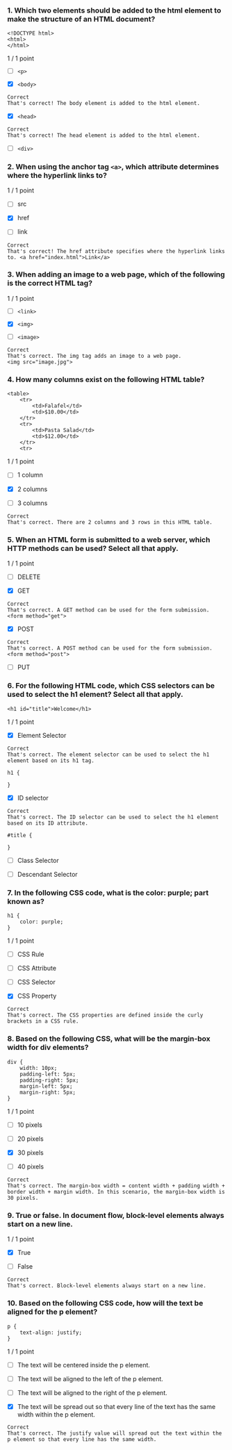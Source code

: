 ### 1. Which two elements should be added to the html element to make the structure of an HTML document?
```
<!DOCTYPE html>
<html>
</html>
```

1 / 1 point

- [ ] `<p>`


- [x] `<body>`
```
Correct
That's correct! The body element is added to the html element.
```

- [x] `<head>`
```
Correct
That's correct! The head element is added to the html element.
```

- [ ] `<div>`

### 2. When using the anchor tag `<a>`, which attribute determines where the hyperlink links to? 

1 / 1 point

- [ ] src


- [x] href


- [ ] link
```
Correct
That's correct! The href attribute specifies where the hyperlink links to. <a href="index.html">Link</a>
```
### 3. When adding an image to a web page, which of the following is the correct HTML tag?

1 / 1 point

- [ ] `<link>`


- [x] `<img>`


- [ ] `<image>`
```
Correct
That's correct. The img tag adds an image to a web page. 
<img src="image.jpg">
```
### 4. How many columns exist on the following HTML table?

```
<table>
    <tr>
        <td>Falafel</td>
        <td>$10.00</td>
    </tr>
    <tr>
        <td>Pasta Salad</td>
        <td>$12.00</td>
    </tr>
    <tr>
```

1 / 1 point

- [ ] 1 column


- [x] 2 columns


- [ ] 3 columns
```
Correct
That's correct. There are 2 columns and 3 rows in this HTML table.
```
### 5. When an HTML form is submitted to a web server, which HTTP methods can be used? Select all that apply.

1 / 1 point

- [ ] DELETE


- [x] GET
```
Correct
That's correct. A GET method can be used for the form submission. <form method="get">
```

- [x] POST
```
Correct
That's correct. A POST method can be used for the form submission. <form method="post">
```

- [ ] PUT

### 6. For the following HTML code, which CSS selectors can be used to select the h1 element? Select all that apply.

```
<h1 id="title">Welcome</h1>
```
1 / 1 point

- [x] Element Selector
```
Correct
That's correct. The element selector can be used to select the h1 element based on its h1 tag.

h1 {

}
```

- [x] ID selector
```
Correct
That's correct. The ID selector can be used to select the h1 element based on its ID attribute.

#title {

}
```

- [ ] Class Selector


- [ ] Descendant Selector

### 7. In the following CSS code, what is the color: purple; part known as?
```
h1 {
    color: purple;
}
```
1 / 1 point

- [ ] CSS Rule


- [ ] CSS Attribute


- [ ] CSS Selector


- [x] CSS Property
```
Correct
That's correct. The CSS properties are defined inside the curly brackets in a CSS rule.
```
### 8. Based on the following CSS, what will be the margin-box width for div elements?

```
div {
    width: 10px;
    padding-left: 5px;
    padding-right: 5px;
    margin-left: 5px;
    margin-right: 5px;
}
```
1 / 1 point

- [ ] 10 pixels


- [ ] 20 pixels


- [x] 30 pixels


- [ ] 40 pixels
```
Correct
That's correct. The margin-box width = content width + padding width + border width + margin width. In this scenario, the margin-box width is 30 pixels.
```
### 9. True or false. In document flow, block-level elements always start on a new line.

1 / 1 point

- [x] True


- [ ] False
```
Correct
That's correct. Block-level elements always start on a new line.
```
### 10. Based on the following CSS code, how will the text be aligned for the p element?

```
p {
    text-align: justify;
}
```
1 / 1 point

- [ ] The text will be centered inside the p element.


- [ ] The text will be aligned to the left of the p element.


- [ ] The text will be aligned to the right of the p element.


- [x] The text will be spread out so that every line of the text has the same width within the p element.
```
Correct
That's correct. The justify value will spread out the text within the p element so that every line has the same width.
```